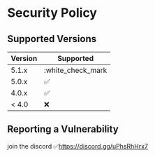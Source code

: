 # Security Policy

## Supported Versions



| Version | Supported          |
| ------- | ------------------ |
| 5.1.x   | :white_check_mark   |
| 5.0.x   | :white_check_mark: |
| 4.0.x   | :white_check_mark: |
| < 4.0   | :x:                |

## Reporting a Vulnerability
join the discord :white_check_mark:https://discord.gg/uPhsRhHrx7
